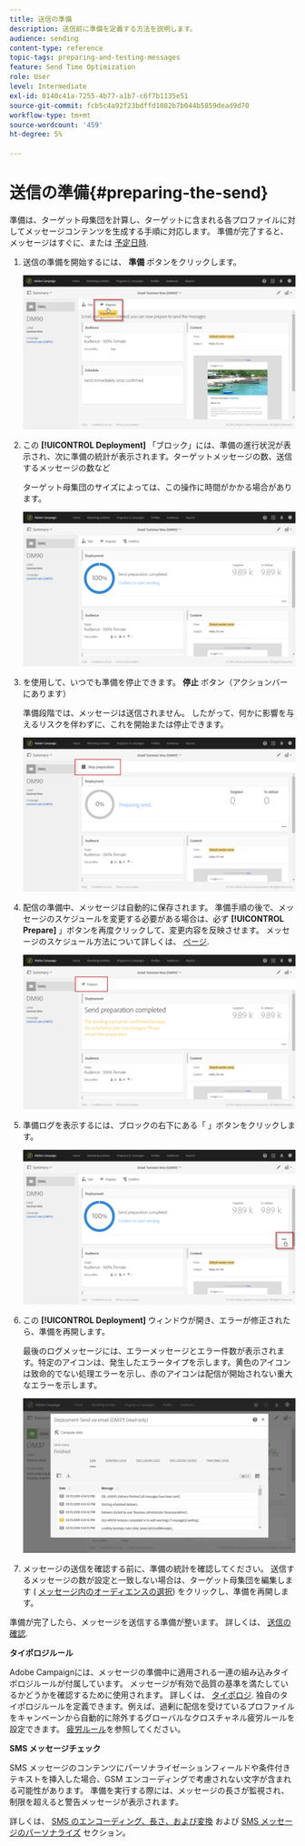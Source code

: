 ```yaml
---
title: 送信の準備
description: 送信前に準備を定義する方法を説明します。
audience: sending
content-type: reference
topic-tags: preparing-and-testing-messages
feature: Send Time Optimization
role: User
level: Intermediate
exl-id: 0140c41a-7255-4b77-a1b7-c6f7b1135e51
source-git-commit: fcb5c4a92f23bdffd1082b7b044b5859dead9d70
workflow-type: tm+mt
source-wordcount: '459'
ht-degree: 5%

---
```


# 送信の準備{#preparing-the-send}

準備は、ターゲット母集団を計算し、ターゲットに含まれる各プロファイルに対してメッセージコンテンツを生成する手順に対応します。 準備が完了すると、メッセージはすぐに、または [予定日時](../../sending/using/about-scheduling-messages.md).

1. 送信の準備を開始するには、 **準備** ボタンをクリックします。

   ![](assets/preparing_delivery_2.png)

1. この **[!UICONTROL Deployment]** 「ブロック」には、準備の進行状況が表示され、次に準備の統計が表示されます。ターゲットメッセージの数、送信するメッセージの数など

   ターゲット母集団のサイズによっては、この操作に時間がかかる場合があります。

   ![](assets/preparing_delivery.png)

1. を使用して、いつでも準備を停止できます。 **停止** ボタン（アクションバーにあります）

   準備段階では、メッセージは送信されません。 したがって、何かに影響を与えるリスクを伴わずに、これを開始または停止できます。

   ![](assets/preparing_delivery_6.png)

1. 配信の準備中、メッセージは自動的に保存されます。 準備手順の後で、メッセージのスケジュールを変更する必要がある場合は、必ず **[!UICONTROL Prepare]** 」ボタンを再度クリックして、変更内容を反映させます。 メッセージのスケジュール方法について詳しくは、 [ページ](../../sending/using/about-scheduling-messages.md).

   ![](assets/preparing_delivery_5.png)

1. 準備ログを表示するには、ブロックの右下にある「 」ボタンをクリックします。

   ![](assets/preparing_delivery_4.png)

1. この **[!UICONTROL Deployment]** ウィンドウが開き、エラーが修正されたら、準備を再開します。

   最後のログメッセージには、エラーメッセージとエラー件数が表示されます。特定のアイコンは、発生したエラータイプを示します。黄色のアイコンは致命的でない処理エラーを示し、赤のアイコンは配信が開始されない重大なエラーを示します。

   ![](assets/preparing_delivery_3.png)

1. メッセージの送信を確認する前に、準備の統計を確認してください。 送信するメッセージの数が設定と一致しない場合は、ターゲット母集団を編集します ( [メッセージ内のオーディエンスの選択](../../audiences/using/selecting-an-audience-in-a-message.md)) をクリックし、準備を再開します。

準備が完了したら、メッセージを送信する準備が整います。 詳しくは、 [送信の確認](../../sending/using/confirming-the-send.md).

**タイポロジルール**

Adobe Campaignには、メッセージの準備中に適用される一連の組み込みタイポロジルールが付属しています。 メッセージが有効で品質の基準を満たしているかどうかを確認するために使用されます。 詳しくは、 [タイポロジ](../../sending/using/about-typology-rules.md). 独自のタイポロジルールを定義できます。例えば、過剰に配信を受けているプロファイルをキャンペーンから自動的に除外するグローバルなクロスチャネル疲労ルールを設定できます。 [疲労ルール](../../sending/using/fatigue-rules.md)を参照してください。

**SMS メッセージチェック**

SMS メッセージのコンテンツにパーソナライゼーションフィールドや条件付きテキストを挿入した場合、GSM エンコーディングで考慮されない文字が含まれる可能性があります。 準備を実行する際には、メッセージの長さが監視され、制限を超えると警告メッセージが表示されます。

詳しくは、 [SMS のエンコーディング、長さ、および変換](../../administration/using/configuring-sms-channel.md#sms-encoding--length-and-transliteration) および [SMS メッセージのパーソナライズ](../../channels/using/personalizing-sms-messages.md) セクション。
